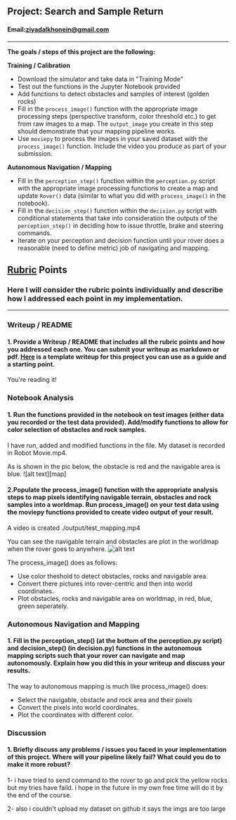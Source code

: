 ## Project: Search and Sample Return

#### Email:ziyadalkhonein@gmail.com
---



**The goals / steps of this project are the following:**  

**Training / Calibration**  

* Download the simulator and take data in "Training Mode"
* Test out the functions in the Jupyter Notebook provided
* Add functions to detect obstacles and samples of interest (golden rocks)
* Fill in the `process_image()` function with the appropriate image processing steps (perspective transform, color threshold etc.) to get from raw images to a map.  The `output_image` you create in this step should demonstrate that your mapping pipeline works.
* Use `moviepy` to process the images in your saved dataset with the `process_image()` function.  Include the video you produce as part of your submission.

**Autonomous Navigation / Mapping**

* Fill in the `perception_step()` function within the `perception.py` script with the appropriate image processing functions to create a map and update `Rover()` data (similar to what you did with `process_image()` in the notebook).
* Fill in the `decision_step()` function within the `decision.py` script with conditional statements that take into consideration the outputs of the `perception_step()` in deciding how to issue throttle, brake and steering commands.
* Iterate on your perception and decision function until your rover does a reasonable (need to define metric) job of navigating and mapping.  

[//]: # (Image References)

[image1]: ./sample.png
[image2]: ./sample2.png

## [Rubric](https://review.udacity.com/#!/rubrics/916/view) Points
### Here I will consider the rubric points individually and describe how I addressed each point in my implementation.  

---
### Writeup / README

#### 1. Provide a Writeup / README that includes all the rubric points and how you addressed each one.  You can submit your writeup as markdown or pdf.  [Here](https://github.com/udacity/CarND-Advanced-Lane-Lines/blob/master/writeup_template.md) is a template writeup for this project you can use as a guide and a starting point.  

You're reading it!
### Notebook Analysis
#### 1. Run the functions provided in the notebook on test images (either data you recorded or the test data provided). Add/modify functions to allow for color selection of obstacles and rock samples.

I have run, added and modified functions in the file. My dataset is recorded in Robot Movie.mp4.


As is shown in the pic below, the obstacle is red and the navigable area is blue.
![alt text][map]


#### 2.Populate the process_image() function with the appropriate analysis steps to map pixels identifying navigable terrain, obstacles and rock samples into a worldmap. Run process_image() on your test data using the moviepy functions provided to create video output of your result.
A video is created ./output/test_mapping.mp4

You can see the navigable terrain and obstacles are plot in the worldmap when the rover goes to anywhere.
![alt text][image2]

The process_image() does as follows:
* Use color theshold to detect obstacles, rocks and navigable area. 
* Convert there pictures into rover-centric and then into world coordinates. 
* Plot obstacles, rocks and navigable area on worldmap, in red, blue, green seperately. 


### Autonomous Navigation and Mapping

#### 1. Fill in the perception_step() (at the bottom of the perception.py script) and decision_step() (in decision.py) functions in the autonomous mapping scripts such that your rover can navigate and map autonomously. Explain how you did this in your writeup and discuss your results.

The way to autonomous mapping is much like process_image() does:
* Select the navigable, obstacle and rock area and their pixels 
* Convert the pixels into world coordinates. 
* Plot the coordinates with different color.

### Discussion

#### 1. Briefly discuss any problems / issues you faced in your implementation of this project.  Where will your pipeline likely fail?  What could you do to make it more robust?

1- i have tried to send command to the rover to go and pick the yellow rocks but my tries have faild. i hope in the future in my own free time will do it by the end of the course.

2- also i couldn't upload my dataset on github it says the imgs are too large


